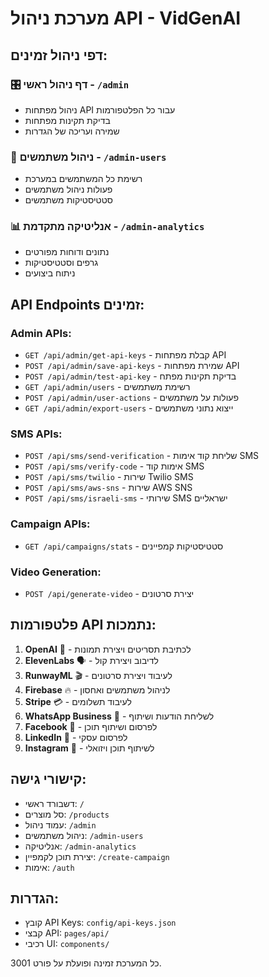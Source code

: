 # מערכת ניהול API - VidGenAI

## דפי ניהול זמינים:

### 🎛️ דף ניהול ראשי - `/admin`
- ניהול מפתחות API עבור כל הפלטפורמות
- בדיקת תקינות מפתחות
- שמירה ועריכה של הגדרות

### 👥 ניהול משתמשים - `/admin-users`
- רשימת כל המשתמשים במערכת
- פעולות ניהול משתמשים
- סטטיסטיקות משתמשים

### 📊 אנליטיקה מתקדמת - `/admin-analytics`
- נתונים ודוחות מפורטים
- גרפים וסטטיסטיקות
- ניתוח ביצועים

## API Endpoints זמינים:

### Admin APIs:
- `GET /api/admin/get-api-keys` - קבלת מפתחות API
- `POST /api/admin/save-api-keys` - שמירת מפתחות API
- `POST /api/admin/test-api-key` - בדיקת תקינות מפתח
- `GET /api/admin/users` - רשימת משתמשים
- `POST /api/admin/user-actions` - פעולות על משתמשים
- `GET /api/admin/export-users` - ייצוא נתוני משתמשים

### SMS APIs:
- `POST /api/sms/send-verification` - שליחת קוד אימות SMS
- `POST /api/sms/verify-code` - אימות קוד SMS
- `POST /api/sms/twilio` - שירות Twilio SMS
- `POST /api/sms/aws-sns` - שירות AWS SNS
- `POST /api/sms/israeli-sms` - שירותי SMS ישראליים

### Campaign APIs:
- `GET /api/campaigns/stats` - סטטיסטיקות קמפיינים

### Video Generation:
- `POST /api/generate-video` - יצירת סרטונים

## פלטפורמות API נתמכות:

1. **OpenAI** 🤖 - לכתיבת תסריטים ויצירת תמונות
2. **ElevenLabs** 🗣️ - לדיבוב ויצירת קול
3. **RunwayML** 🎬 - לעיבוד ויצירת סרטונים
4. **Firebase** 🔥 - לניהול משתמשים ואחסון
5. **Stripe** 💳 - לעיבוד תשלומים
6. **WhatsApp Business** 📱 - לשליחת הודעות ושיתוף
7. **Facebook** 📘 - לפרסום ושיתוף תוכן
8. **LinkedIn** 💼 - לפרסום עסקי
9. **Instagram** 📸 - לשיתוף תוכן ויזואלי

## קישורי גישה:

- דשבורד ראשי: `/`
- סל מוצרים: `/products`
- עמוד ניהול: `/admin`
- ניהול משתמשים: `/admin-users`
- אנליטיקה: `/admin-analytics`
- יצירת תוכן לקמפיין: `/create-campaign`
- אימות: `/auth`

## הגדרות:

- קובץ API Keys: `config/api-keys.json`
- קבצי API: `pages/api/`
- רכיבי UI: `components/`

כל המערכת זמינה ופועלת על פורט 3001.
